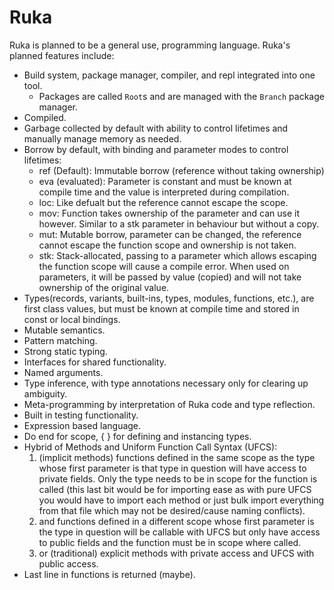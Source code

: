# Ruka

Ruka is planned to be a general use, programming language. Ruka's planned features include:
- Build system, package manager, compiler, and repl integrated into one tool.
  - Packages are called `Root`s and are managed with the `Branch` package manager.
- Compiled.
- Garbage collected by default with ability to control lifetimes and manually manage memory as needed.
- Borrow by default, with binding and parameter modes to control lifetimes:
  - ref (Default): Immutable borrow (reference without taking ownership)
  - eva (evaluated): Parameter is constant and must be known at compile time and the value is interpreted during compilation.
  - loc: Like defualt but the reference cannot escape the scope.
  - mov: Function takes ownership of the parameter and can use it however. Similar to a stk parameter in behaviour but without a copy.
  - mut: Mutable borrow, parameter can be changed, the reference cannot escape the function scope and ownership is not taken.
  - stk: Stack-allocated, passing to a parameter which allows escaping the function scope will cause a compile error. When used on parameters, it will be passed by value (copied) and will not take ownership of the original value.
- Types(records, variants, built-ins, types, modules, functions, etc.), are first class values, but must be known at compile time and stored in const or local bindings.
- Mutable semantics.
- Pattern matching.
- Strong static typing.
- Interfaces for shared functionality.
- Named arguments.
- Type inference, with type annotations necessary only for clearing up ambiguity.
- Meta-programming by interpretation of Ruka code and type reflection.
- Built in testing functionality.
- Expression based language.
- Do end for scope, { } for defining and instancing types.
- Hybrid of Methods and Uniform Function Call Syntax (UFCS):
  1) (implicit methods) functions defined in the same scope as the type whose first parameter is that type in question will have access to private fields. Only the type needs to be in scope for the function is called (this last bit would be for importing ease as with pure UFCS you would have to import each method or just bulk import everything from that file which may not be desired/cause naming conflicts).
  2) and functions defined in a different scope whose first parameter is the type in question will be callable with UFCS but only have access to public fields and the function must be in scope where called.
  3) or (traditional) explicit methods with private access and UFCS with public access.
- Last line in functions is returned (maybe).

